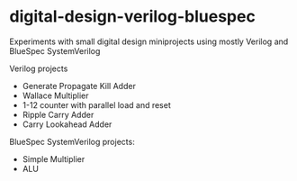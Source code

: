 # digital-design-verilog-bluespec

Experiments with small digital design miniprojects using mostly Verilog and BlueSpec SystemVerilog

Verilog projects
* Generate Propagate Kill Adder
* Wallace Multiplier
* 1-12 counter with parallel load and reset
* Ripple Carry Adder
* Carry Lookahead Adder


BlueSpec SystemVerilog projects:
* Simple Multiplier
* ALU
